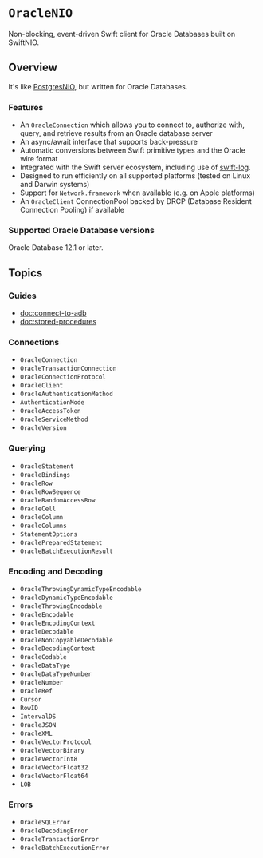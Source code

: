 # ``OracleNIO``

Non-blocking, event-driven Swift client for Oracle Databases built on SwiftNIO.

## Overview

It's like [PostgresNIO](https://github.com/vapor/postgres-nio), but written for Oracle Databases.

### Features

- An `OracleConnection` which allows you to connect to, authorize with, query, and retrieve results from an Oracle database server
- An async/await interface that supports back-pressure
- Automatic conversions between Swift primitive types and the Oracle wire format
- Integrated with the Swift server ecosystem, including use of [swift-log](https://github.com/apple/swift-log).
- Designed to run efficiently on all supported platforms (tested on Linux and Darwin systems)
- Support for `Network.framework` when available (e.g. on Apple platforms)
- An `OracleClient` ConnectionPool backed by DRCP (Database Resident Connection Pooling) if available

### Supported Oracle Database versions

Oracle Database 12.1 or later.

## Topics

### Guides

- <doc:connect-to-adb>
- <doc:stored-procedures>

### Connections

- ``OracleConnection``
- ``OracleTransactionConnection``
- ``OracleConnectionProtocol``
- ``OracleClient``
- ``OracleAuthenticationMethod``
- ``AuthenticationMode``
- ``OracleAccessToken``
- ``OracleServiceMethod``
- ``OracleVersion``

### Querying

- ``OracleStatement``
- ``OracleBindings``
- ``OracleRow``
- ``OracleRowSequence``
- ``OracleRandomAccessRow``
- ``OracleCell``
- ``OracleColumn``
- ``OracleColumns``
- ``StatementOptions``
- ``OraclePreparedStatement``
- ``OracleBatchExecutionResult``

### Encoding and Decoding

- ``OracleThrowingDynamicTypeEncodable``
- ``OracleDynamicTypeEncodable``
- ``OracleThrowingEncodable``
- ``OracleEncodable``
- ``OracleEncodingContext``
- ``OracleDecodable``
- ``OracleNonCopyableDecodable``
- ``OracleDecodingContext``
- ``OracleCodable``
- ``OracleDataType``
- ``OracleDataTypeNumber``
- ``OracleNumber``
- ``OracleRef``
- ``Cursor``
- ``RowID``
- ``IntervalDS``
- ``OracleJSON``
- ``OracleXML``
- ``OracleVectorProtocol``
- ``OracleVectorBinary``
- ``OracleVectorInt8``
- ``OracleVectorFloat32``
- ``OracleVectorFloat64``
- ``LOB``

### Errors

- ``OracleSQLError``
- ``OracleDecodingError``
- ``OracleTransactionError``
- ``OracleBatchExecutionError``
